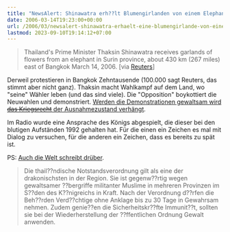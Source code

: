 ```yaml
---
title: "NewsAlert: Shinawatra erh??lt Blumengirlanden von einem Elephanten!!!"
date: 2006-03-14T19:23:00+00:00
url: /2006/03/newsalert-shinawatra-erhaelt-eine-blumengirlande-von-einem-elephanten/
lastmod: 2023-09-10T19:14:12+07:00
---
```





> Thailand's Prime Minister Thaksin Shinawatra receives garlands of flowers from an elephant in Surin province, about 430 km (267 miles) east of Bangkok March 14, 2006. [via [Reuters][1]]

Derweil protestieren in Bangkok Zehntausende (100.000 sagt Reuters, das stimmt aber nicht ganz). Thaksin macht Wahlkampf auf dem Land, wo "seine" Wähler leben (und das sind viele). Die "Opposition" boykottiert die Neuwahlen und demonstriert. [Werden die Demonstrationen gewaltsam wird <del>das Kriegsrecht</del> der Ausnahmezustand verhängt][2].

Im Radio wurde eine Ansprache des Königs abgespielt, die dieser bei den blutigen Aufständen 1992 gehalten hat. Für die einen ein Zeichen es mal mit Dialog zu versuchen, für die anderen ein Zeichen, dass es bereits zu spät ist.

PS: [Auch die Welt schreibt drüber][3].

> Die thail??ndische Notstandsverordnung gilt als eine der drakonischsten in der Region. Sie ist gegenw??rtig wegen gewaltsamer ??bergriffe militanter Muslime in mehreren Provinzen im S??den des K??nigreichs in Kraft. Nach der Verordnung d??rfen die Beh??rden Verd??chtige ohne Anklage bis zu 30 Tage in Gewahrsam nehmen. Zudem genie??en die Sicherheitskr??fte Immunit??t, sollten sie bei der Wiederherstellung der ??ffentlichen Ordnung Gewalt anwenden.

 [1]: http://www.alertnet.org/thenews/pictures/SUN07.htm
 [2]: http://www.dailymail.co.uk/pages/live/articles/news/worldnews.html?in_article_id=379838&in_page_id=1811&ito=1490
 [3]: http://www.welt.de/data/2006/03/14/860301.html
